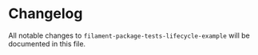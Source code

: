 # Changelog

All notable changes to `filament-package-tests-lifecycle-example` will be documented in this file.

